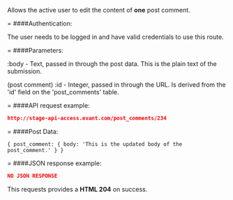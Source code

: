<!-- --- title: PUT /post_comments/:id -->

Allows the active user to edit the content of **one** post comment.

=
####Authentication:

The user needs to be logged in and have valid credentials to use this route.

=
####Parameters:

:body - Text, passed in through the post data. This is the plain text of the submission.

(post comment) :id - Integer, passed in through the URL. Is derived from the 'id' field on the 'post_comments' table.

=
####API request example:
```json
http://stage-api-access.evant.com/post_comments/234
```

=
####Post Data:
```
{ post_comment: { body: 'This is the updated body of the post_comment.' } }
```

=
####JSON response example:

```json
NO JSON RESPONSE
```

This requests provides a <strong>HTML 204</strong> on success.